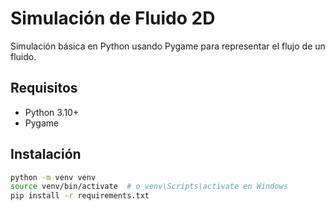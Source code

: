 # Simulación de Fluido 2D

Simulación básica en Python usando Pygame para representar el flujo de un fluido.

## Requisitos
- Python 3.10+
- Pygame

## Instalación
```bash
python -m venv venv
source venv/bin/activate  # o venv\Scripts\activate en Windows
pip install -r requirements.txt
